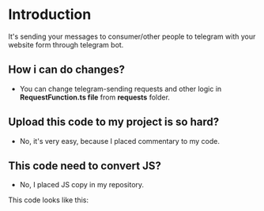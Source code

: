 # Introduction
It's sending your messages to consumer/other people to telegram with your website form through telegram bot.

## How i can do changes?
- You can change telegram-sending requests and other logic in **RequestFunction.ts file** from **requests** folder.

## Upload this code to my project is so hard?
- No, it's very easy, because I placed commentary to my code.

## This code need to convert JS?
- No, I placed JS copy in my repository.


This code looks like this:
